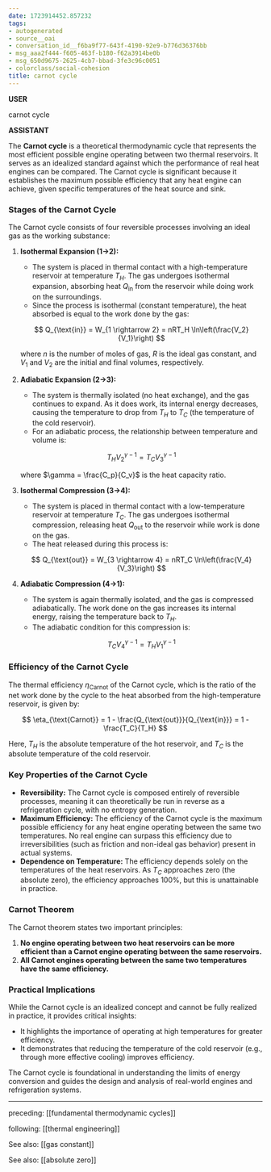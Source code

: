 ```yaml
---
date: 1723914452.857232
tags:
- autogenerated
- source__oai
- conversation_id__f6ba9f77-643f-4190-92e9-b776d36376bb
- msg_aaa2f444-f605-463f-b180-f62a3914be0b
- msg_650d9675-2625-4cb7-bbad-3fe3c96c0051
- colorclass/social-cohesion
title: carnot cycle
---
```


**USER**

carnot cycle


**ASSISTANT**

The **Carnot cycle** is a theoretical thermodynamic cycle that represents the most efficient possible engine operating between two thermal reservoirs. It serves as an idealized standard against which the performance of real heat engines can be compared. The Carnot cycle is significant because it establishes the maximum possible efficiency that any heat engine can achieve, given specific temperatures of the heat source and sink.

### Stages of the Carnot Cycle
The Carnot cycle consists of four reversible processes involving an ideal gas as the working substance:

1. **Isothermal Expansion (1→2):**
   - The system is placed in thermal contact with a high-temperature reservoir at temperature $T_H$. The gas undergoes isothermal expansion, absorbing heat $Q_{\text{in}}$ from the reservoir while doing work on the surroundings.
   - Since the process is isothermal (constant temperature), the heat absorbed is equal to the work done by the gas:

   $$ Q_{\text{in}} = W_{1 \rightarrow 2} = nRT_H \ln\left(\frac{V_2}{V_1}\right) $$

   where $n$ is the number of moles of gas, $R$ is the ideal gas constant, and $V_1$ and $V_2$ are the initial and final volumes, respectively.

2. **Adiabatic Expansion (2→3):**
   - The system is thermally isolated (no heat exchange), and the gas continues to expand. As it does work, its internal energy decreases, causing the temperature to drop from $T_H$ to $T_C$ (the temperature of the cold reservoir).
   - For an adiabatic process, the relationship between temperature and volume is:

   $$ T_H V_2^{\gamma-1} = T_C V_3^{\gamma-1} $$

   where $\gamma = \frac{C_p}{C_v}$ is the heat capacity ratio.

3. **Isothermal Compression (3→4):**
   - The system is placed in thermal contact with a low-temperature reservoir at temperature $T_C$. The gas undergoes isothermal compression, releasing heat $Q_{\text{out}}$ to the reservoir while work is done on the gas.
   - The heat released during this process is:

   $$ Q_{\text{out}} = W_{3 \rightarrow 4} = nRT_C \ln\left(\frac{V_4}{V_3}\right) $$

4. **Adiabatic Compression (4→1):**
   - The system is again thermally isolated, and the gas is compressed adiabatically. The work done on the gas increases its internal energy, raising the temperature back to $T_H$.
   - The adiabatic condition for this compression is:

   $$ T_C V_4^{\gamma-1} = T_H V_1^{\gamma-1} $$

### Efficiency of the Carnot Cycle
The thermal efficiency $\eta_{\text{Carnot}}$ of the Carnot cycle, which is the ratio of the net work done by the cycle to the heat absorbed from the high-temperature reservoir, is given by:

$$ \eta_{\text{Carnot}} = 1 - \frac{Q_{\text{out}}}{Q_{\text{in}}} = 1 - \frac{T_C}{T_H} $$

Here, $T_H$ is the absolute temperature of the hot reservoir, and $T_C$ is the absolute temperature of the cold reservoir.

### Key Properties of the Carnot Cycle

- **Reversibility:** The Carnot cycle is composed entirely of reversible processes, meaning it can theoretically be run in reverse as a refrigeration cycle, with no entropy generation.
- **Maximum Efficiency:** The efficiency of the Carnot cycle is the maximum possible efficiency for any heat engine operating between the same two temperatures. No real engine can surpass this efficiency due to irreversibilities (such as friction and non-ideal gas behavior) present in actual systems.
- **Dependence on Temperature:** The efficiency depends solely on the temperatures of the heat reservoirs. As $T_C$ approaches zero (the absolute zero), the efficiency approaches 100%, but this is unattainable in practice.

### Carnot Theorem
The Carnot theorem states two important principles:
1. **No engine operating between two heat reservoirs can be more efficient than a Carnot engine operating between the same reservoirs.**
2. **All Carnot engines operating between the same two temperatures have the same efficiency.**

### Practical Implications
While the Carnot cycle is an idealized concept and cannot be fully realized in practice, it provides critical insights:
- It highlights the importance of operating at high temperatures for greater efficiency.
- It demonstrates that reducing the temperature of the cold reservoir (e.g., through more effective cooling) improves efficiency.

The Carnot cycle is foundational in understanding the limits of energy conversion and guides the design and analysis of real-world engines and refrigeration systems.


---

preceding: [[fundamental thermodynamic cycles]]  


following: [[thermal engineering]]

See also: [[gas constant]]


See also: [[absolute zero]]